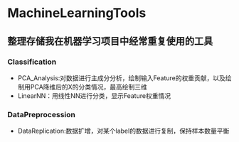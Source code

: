 # MachineLearningTools
## 整理存储我在机器学习项目中经常重复使用的工具

### Classification
- PCA_Analysis:对数据进行主成分分析，绘制输入Feature的权重贡献，以及绘制用PCA降维后的X的分类情况，最高绘制三维
- LinearNN：用线性NN进行分类，显示Feature权重情况

### DataPreprocession
- DataReplication:数据扩增，对某个label的数据进行复制，保持样本数量平衡